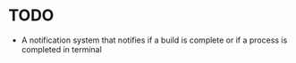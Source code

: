 # TODO
- A notification system that notifies if a build is complete or if a process is completed in terminal
